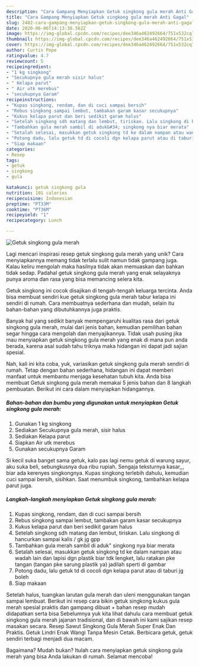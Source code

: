 ```yaml
---
description: "Cara Gampang Menyiapkan Getuk singkong gula merah Anti Gagal"
title: "Cara Gampang Menyiapkan Getuk singkong gula merah Anti Gagal"
slug: 2482-cara-gampang-menyiapkan-getuk-singkong-gula-merah-anti-gagal
date: 2020-06-06T14:13:38.562Z
image: https://img-global.cpcdn.com/recipes/dee346a462492664/751x532cq70/getuk-singkong-gula-merah-foto-resep-utama.jpg
thumbnail: https://img-global.cpcdn.com/recipes/dee346a462492664/751x532cq70/getuk-singkong-gula-merah-foto-resep-utama.jpg
cover: https://img-global.cpcdn.com/recipes/dee346a462492664/751x532cq70/getuk-singkong-gula-merah-foto-resep-utama.jpg
author: Curtis Pope
ratingvalue: 4.7
reviewcount: 5
recipeingredient:
- "1 kg singkong"
- "Secukupnya gula merah sisir halus"
- " Kelapa parut"
- " Air utk merebus"
- "secukupnya Garam"
recipeinstructions:
- "Kupas singkong, rendam, dan di cuci sampai bersih"
- "Rebus singkong sampai lembut, tambakan garam kasar secukupnya"
- "Kukus kelapa parut dan beri sedikit garam halus"
- "Setelah singkong sdh matang dan lembut, tiriskan. Lalu singkong di hancurkan sampai kalis / gk jg gpp"
- "Tambahkan gula merah sambil di aduk&#34; singkong nya biar merata"
- "Setalah selesai, masukkan getuk singkong td ke dalam nampan atau wadah lain dan lapisi dgn plastik biar tdk lengket, lalu ratakan pke tangan (tangan pke sarung plastik ya) jadilah sperti di gambar"
- "Potong dadu, lalu getuk td di cocoli dgn kelapa parut atau di taburi jg boleh"
- "Siap makaan"
categories:
- Resep
tags:
- getuk
- singkong
- gula

katakunci: getuk singkong gula 
nutrition: 101 calories
recipecuisine: Indonesian
preptime: "PT33M"
cooktime: "PT36M"
recipeyield: "1"
recipecategory: Lunch

---
```



![Getuk singkong gula merah](https://img-global.cpcdn.com/recipes/dee346a462492664/751x532cq70/getuk-singkong-gula-merah-foto-resep-utama.jpg)

Lagi mencari inspirasi resep getuk singkong gula merah yang unik? Cara menyiapkannya memang tidak terlalu sulit namun tidak gampang juga. Kalau keliru mengolah maka hasilnya tidak akan memuaskan dan bahkan tidak sedap. Padahal getuk singkong gula merah yang enak selayaknya punya aroma dan rasa yang bisa memancing selera kita.

Getuk singkong ini cocok disajikan di tengah-tengah keluarga tercinta. Anda bisa membuat sendiri kue getuk singkong gula merah tabur kelapa ini sendiri di rumah. Cara membuatnya sederhana dan mudah, selain itu bahan-bahan yang dibutuhkannya juga praktis.

Banyak hal yang sedikit banyak mempengaruhi kualitas rasa dari getuk singkong gula merah, mulai dari jenis bahan, kemudian pemilihan bahan segar hingga cara mengolah dan menyajikannya. Tidak usah pusing jika mau menyiapkan getuk singkong gula merah yang enak di mana pun anda berada, karena asal sudah tahu triknya maka hidangan ini dapat jadi sajian spesial.


Nah, kali ini kita coba, yuk, variasikan getuk singkong gula merah sendiri di rumah. Tetap dengan bahan sederhana, hidangan ini dapat memberi manfaat untuk membantu menjaga kesehatan tubuh kita. Anda bisa membuat Getuk singkong gula merah memakai 5 jenis bahan dan 8 langkah pembuatan. Berikut ini cara dalam menyiapkan hidangannya.

<!--inarticleads1-->

##### Bahan-bahan dan bumbu yang digunakan untuk menyiapkan Getuk singkong gula merah:

1. Gunakan 1 kg singkong
1. Sediakan Secukupnya gula merah, sisir halus
1. Sediakan  Kelapa parut
1. Siapkan  Air utk merebus
1. Gunakan secukupnya Garam


Si kecil suka banget sama getuk, kalo pas lagi nemu getuk di warung sayur, aku suka beli, sebungkusnya dua ribu rupiah. Sengaja teksturnya kasar,,, biar ada kerenyes singkongnya. Kupas singkong terlebih dahulu, kemudian cuci sampai bersih, sisihkan. Saat menumbuk singkong, tambahkan kelapa parut juga. 

<!--inarticleads2-->

##### Langkah-langkah menyiapkan Getuk singkong gula merah:

1. Kupas singkong, rendam, dan di cuci sampai bersih
1. Rebus singkong sampai lembut, tambakan garam kasar secukupnya
1. Kukus kelapa parut dan beri sedikit garam halus
1. Setelah singkong sdh matang dan lembut, tiriskan. Lalu singkong di hancurkan sampai kalis / gk jg gpp
1. Tambahkan gula merah sambil di aduk&#34; singkong nya biar merata
1. Setalah selesai, masukkan getuk singkong td ke dalam nampan atau wadah lain dan lapisi dgn plastik biar tdk lengket, lalu ratakan pke tangan (tangan pke sarung plastik ya) jadilah sperti di gambar
1. Potong dadu, lalu getuk td di cocoli dgn kelapa parut atau di taburi jg boleh
1. Siap makaan


Setelah halus, tuangkan larutan gula merah dan uleni menggunakan tangan sampai lembuat. Berikut ini resep cara bikin getuk singkong kukus gula merah spesial praktis dan gampang dibuat + bahan resep mudah didapatkan serta bisa Sebelumnya yuk kita lihat dahulu cara membuat getuk singkong gula merah jajanan tradisional, dan di bawah ini kami sajikan resep masakan secara. Resep Sawut Singkong Gula Merah Super Enak Dan Praktis. Getuk Lindri Enak Wangi Tanpa Mesin Cetak. Berbicara getuk, getuk sendiri terbagi menjadi dua macam. 

Bagaimana? Mudah bukan? Itulah cara menyiapkan getuk singkong gula merah yang bisa Anda lakukan di rumah. Selamat mencoba!
